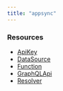 ```yaml
---
title: "appsync"
---
```


<!-- WARNING: this file was generated by Pulumi Docs Generator. -->
<!-- Do not edit by hand unless you're certain you know what you are doing! -->

<style>
  table td p { margin-top: 0; margin-bottom: 0; }
</style>

<h3>Resources</h3>
<ul class="api">
    <li><a href="apikey"><span class="symbol resource"></span>ApiKey</a></li>
    <li><a href="datasource"><span class="symbol resource"></span>DataSource</a></li>
    <li><a href="function"><span class="symbol resource"></span>Function</a></li>
    <li><a href="graphqlapi"><span class="symbol resource"></span>GraphQLApi</a></li>
    <li><a href="resolver"><span class="symbol resource"></span>Resolver</a></li>
</ul>

